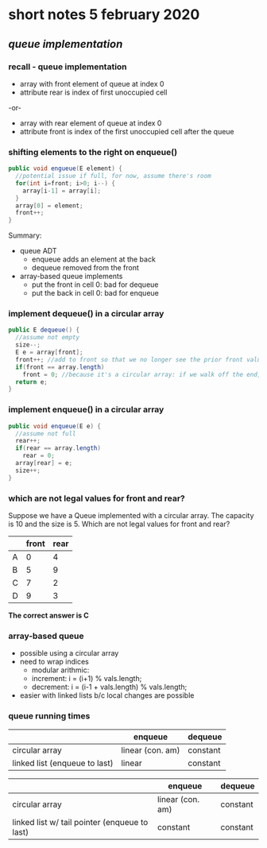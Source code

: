 # short notes 5 february 2020
## _queue implementation_

### recall - queue implementation
- array with front element of queue at index 0
- attribute rear is index of first unoccupied cell   
   
-or-   
   
- array with rear element of queue at index 0
- attribute front is index of the first unoccupied cell after the queue    

### shifting elements to the right on enqueue()
```java
public void engueue(E element) {
  //potential issue if full, for now, assume there's room
  for(int i=front; i>0; i--) {
    array[i-1] = array[i];
  }
  array[0] = element;
  front++;
}
```
Summary:   
- queue ADT
	- enqueue adds an element at the back
	- dequeue removed from the front
- array-based queue implements
	- put the front in cell 0: bad for dequeue
	- put the back in cell 0: bad for enqueue

### implement dequeue() in a circular array
```java
public E dequeue() {
  //assume not empty
  size--;
  E e = array[front];
  front++; //add to front so that we no longer see the prior front value
  if(front == array.length)
    front = 0; //because it's a circular array: if we walk off the end, go back to the begining
  return e;
}
```

### implement enqueue() in a circular array
```java
public void enqueue(E e) {
  //assume not full
  rear++;
  if(rear == array.length)
    rear = 0;
  array[rear] = e; 
  size++;
}
```

### which are not legal values for front and rear?
Suppose we have a Queue implemented with a circular array.
 The capacity is 10 and the size is 5.
 Which are not legal values for front and rear?

| | front | rear |
|---|---|---|
|A|0|4|
|B|5|9|
|C|7|2|
|D|9|3|
     
**The correct answer is C**

### array-based queue
- possible using a circular array
- need to wrap indices
	- modular arithmic:
	- increment: i = (i+1) % vals.length;
	- decrement: i = (i-1 + vals.length) % vals.length;   
- easier with linked lists b/c local changes are possible   

### queue running times
||enqueue|dequeue|
|---|---|---|
|circular array|linear (con. am)|constant|
|linked list (enqueue to last)|linear|constant|
   
||enqueue|dequeue|
|---|---|---|
|circular array|linear (con. am)|constant|
|linked list w/ tail pointer (enqueue to last)|constant|constant|
